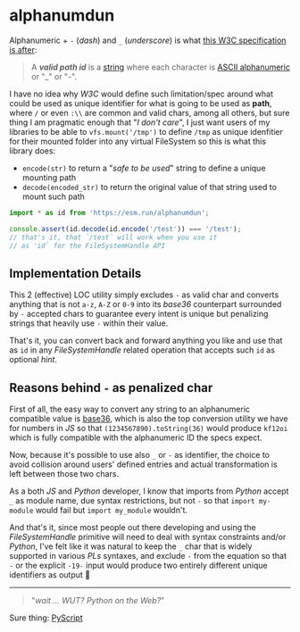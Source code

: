# alphanumdun

Alphanumeric + `-` (*dash*) and `_` (*underscore*) is what [this W3C specification is after](https://wicg.github.io/file-system-access/#api-filepickeroptions-starting-directory):

> A _**valid path id**_ is a [string](https://infra.spec.whatwg.org/#string) where each character is [ASCII alphanumeric](https://infra.spec.whatwg.org/#ascii-alphanumeric) or "_" or "-".

I have no idea why *W3C* would define such limitation/spec around what could be used as unique identifier for what is going to be used as **path**, where `/` or even `:\\` are common and valid chars, among all others, but sure thing I am pragmatic enough that "*I don't care*", I just want users of my libraries to be able to `vfs.mount('/tmp')` to define `/tmp` as unique idenfitier for their mounted folder into any virtual FileSystem so this is what this library does:

  * `encode(str)` to return a "*safe to be used*" string to define a unique mounting path
  * `decode(encoded_str)` to return the original value of that string used to mount such path

```js
import * as id from 'https://esm.run/alphanumdun';

console.assert(id.decode(id.encode('/test')) === '/test');
// that's it, that `/test` will work when you use it
// as 'id` for the FileSystemHandle API
```

## Implementation Details

This 2 (effective) LOC utility simply excludes `-` as valid char and converts anything that is not `a-z`, `A-Z` or `0-9` into its *base36* counterpart surrounded by `-` accepted chars to guarantee every intent is unique but penalizing strings that heavily use `-` within their value.

That's it, you can convert back and forward anything you like and use that as `id` in any *FileSystemHandle* related operation that accepts such `id` as optional *hint*.

## Reasons behind `-` as penalized char

First of all, the easy way to convert any string to an alphanumeric compatible value is [base36](https://en.wikipedia.org/wiki/Base36), which is also the top conversion utility we have for numbers in *JS* so that `(1234567890).toString(36)` would produce `kf12oi` which is fully compatible with the alphanumeric ID the specs expect.

Now, because it's possible to use also `_` or `-` as identifier, the choice to avoid collision around users' defined entries and actual transformation is left between those two chars.

As a both *JS* and *Python* developer, I know that imports from *Python* accept `_` as module name, due syntax restrictions, but not `-` so that `import my-module` would fail but `import my_module` wouldn't.

And that's it, since most people out there developing and using the *FileSystemHandle* primitive will need to deal with syntax constraints and/or *Python*, I've felt like it was natural to keep the `_` char that is widely supported in various *PLs* syntaxes, and exclude `-` from the equation so that `-` or the explicit `-19-` input would produce two entirely different unique identifiers as output 🥳

- - -

> "*wait ... WUT? Python on the Web?*"

Sure thing: [PyScript](https://pyscript.net/)
